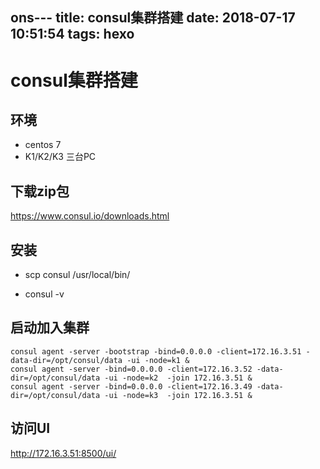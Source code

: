 ons---
title: consul集群搭建
date: 2018-07-17 10:51:54
tags: hexo
---

# consul集群搭建

## 环境

+ centos 7 
+ K1/K2/K3 三台PC

## 下载zip包

https://www.consul.io/downloads.html

## 安装

+ scp consul /usr/local/bin/

+ consul -v

<!-- more -->
## 启动加入集群

```shell
consul agent -server -bootstrap -bind=0.0.0.0 -client=172.16.3.51 -data-dir=/opt/consul/data -ui -node=k1 &
consul agent -server -bind=0.0.0.0 -client=172.16.3.52 -data-dir=/opt/consul/data -ui -node=k2  -join 172.16.3.51 &
consul agent -server -bind=0.0.0.0 -client=172.16.3.49 -data-dir=/opt/consul/data -ui -node=k3  -join 172.16.3.51 &
```

## 访问UI

http://172.16.3.51:8500/ui/